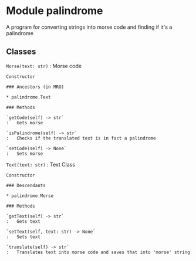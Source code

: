 Module palindrome
=================
A program for converting strings into morse code and finding if it's a palindrome

Classes
-------

`Morse(text: str)`
:   Morse code
    
    Constructor

    ### Ancestors (in MRO)

    * palindrome.Text

    ### Methods

    `getCode(self) ‑> str`
    :   Gets morse

    `isPalindrome(self) ‑> str`
    :   Checks if the translated text is in fact a palindrome

    `setCode(self) ‑> None`
    :   Sets morse

`Text(text: str)`
:   Text Class
    
    Constructor

    ### Descendants

    * palindrome.Morse

    ### Methods

    `getText(self) ‑> str`
    :   Gets text

    `setText(self, text: str) ‑> None`
    :   Sets text

    `translate(self) ‑> str`
    :   Translates text into morse code and saves that into 'morse' string